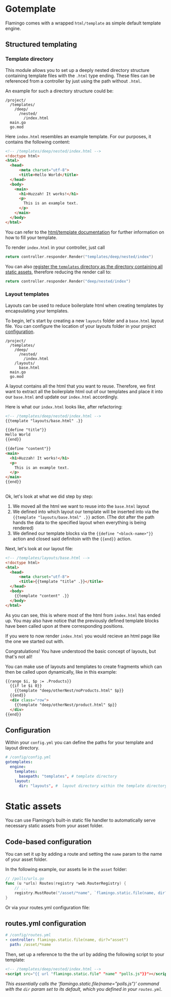 # Gotemplate

Flamingo comes with a wrapped `html/template` as simple default template engine.

## Structured templating

### Template directory

This module allows you to set up a deeply nested directory structure containing template files with the `.html` type ending. 
These files can be referenced from a controller by just using the path without `.html`.

An example for such a directory structure could be:

```text
/project/
  /templates/
    /deep/
      /nested/
        /index.html
  main.go
  go.mod
```

Here `index.html` resembles an example template. For our purposes, it contains the following content:

```html
<!-- /templates/deep/nested/index.html -->
<!doctype html>
<html>
  <head>
      <meta charset="utf-8">
      <title>Hello World</title>
  </head>
  <body>
    <main>
      <h1>Huzzah! It works!</h1>
      <p>
        This is an example text.
      </p>
    </main>
  </body>
</html>
```

You can refer to the [html/template documentation](golang.org/pkg/html/template/) for further information on how to fill your template.

To render `index.html` in your controller, just call

```go
return controller.responder.Render("templates/deep/nested/index")
```

You can also [register the `templates` directory as the directory containing all static assets](#static-assets), therefore reducing the render call to:

```go
return controller.responder.Render("deep/nested/index")
```

### Layout templates

Layouts can be used to reduce boilerplate html when creating templates by encapsulating your templates.

To begin, let's start by creating a new `layouts` folder and a `base.html` layout file. You can configure the location of your layouts folder in your project [configuration](#configuration).

```text
/project/
  /templates/
    /deep/
      /nested/
        /index.html
    /layouts/
      base.html
  main.go
  go.mod
```

A layout contains all the html that you want to reuse. Therefore, we first want to extract all the boilerplate html out of our templates and place it into our `base.html` and update our `index.html` accordingly.

Here is what our `index.html` looks like, after refactoring:

```html
<!-- /templates/deep/nested/index.html -->
{{template "layouts/base.html" .}}

{{define "title"}}
Hello World
{{end}}

{{define "content"}}
<main>
  <h1>Huzzah! It works!</h1>
  <p>
    This is an example text.
  </p>
</main>
{{end}}
 
```

Ok, let's look at what we did step by step:

1. We moved all the html we want to reuse into the `base.html` layout
2. We defined into which layout our template will be inserted into via the `{{template "layouts/base.html" .}}` action. (The dot after the path hands the data to the specified layout when everything is being rendered)
3. We defined our template blocks via the `{{define "<block-name>"}}` action and closed said definitoin with the `{{end}}` action.

Next, let's look at our layout file:

```html
<!-- /templates/layouts/base.html -->
<!doctype html>
<html>
  <head>
      <meta charset="utf-8">
      <title>{{template "title" .}}</title>
  </head>
  <body>
    {{template "content" .}}
  </body>
</html>
```

As you can see, this is where most of the html from `index.html` has ended up. You may also have notice that the previously defined template blocks have been called upon at there corresponding positions.

If you were to now render `index.html` you would recieve an html page like the one we started out with.

Congratulations! You have understood the basic concept of layouts, but that's not all!

You can make use of layouts and templates to create fragments which can then be called upon dynamically, like in this example:

```html
{{range $i, $p := .Products}}
  {{if le $i 0}}
    {{template "deep/otherNest/noProducts.html" $p}}
  {{end}}
  <div class="row">
    {{template "deep/otherNest/product.html" $p}}
  </div>
{{end}}
```

## Configuration

Within your `config.yml` you can define the paths for your template and layout directory.

```yml
# /config/config.yml
gotemplates:
  engine:
    templates:
      basepath: "templates", # template directory
    layout:
      dir: "layouts", #  layout directory within the template directory
```

# Static assets
You can use Flamingo’s built-in static file handler to automatically serve necessary static assets from your asset folder.

## Code-based configuration

You can set it up by adding a route and setting the `name` param to the name of your asset folder.

In the following example, our assets lie in the `asset` folder:

```go
// /polls/urls.go
func (u *urls) Routes(registry *web.RouterRegistry) {
    // ...
    registry.MustRoute("/asset/*name", `flamingo.static.file(name, dir?="asset")`)
}
```

Or via your routes.yml configuration file:

## routes.yml configuration

```yaml
# /config/routes.yml
- controller: flamingo.static.file(name, dir?="asset")
  path: /asset/*name
```

Then, set up a reference to the the url by adding the following script to your template:

````html
<!-- /templates/deep/nested/index.html -->
<script src="{{ url "flamingo.static.file" "name" "polls.js"}}"></script>
````

*This essentially calls the ‘flamingo.static.file(name=”polls.js”)’ command with the `dir` param set to its default, which you defined in your `routes.yml`.*
